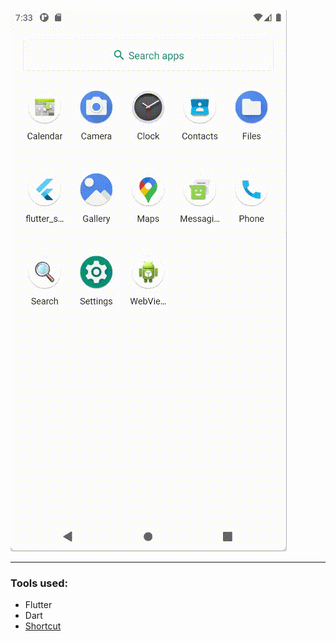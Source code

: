 ![](.github/preview.gif)

---

### Tools used:
- Flutter
- Dart
- [Shortcut](https://pub.dev/packages/quick_actions)
